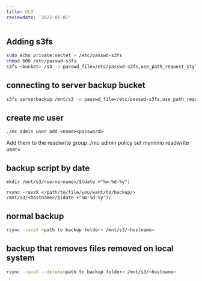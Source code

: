```yaml
---
title: OLD
reviewdate: '2022-01-01'
---
```


## Adding s3fs
```bash
sudo echo private:sectet > /etc/passwd-s3fs
chmod 600 /etc/passwd-s3fs
s3fs <bucket> /s3 -o passwd_file=/etc/passwd-s3fs,use_path_request_style,url=https://s3.breadnet.co.uk:9000
```

## connecting to server backup bucket

```bash
s3fs serverbackup /mnt/s3 -o passwd_file=/etc/passwd-s3fs,use_path_request_style,url=https://s3.breadnet.co.uk:9000
```

## create mc user

```./mc admin user add <name><password>```


Add them to the readwrite group ./mc admin policy set myminio readwrite user=<user>



## backup script by date
```basg
mkdir /mnt/s3/<servername>/$(date +"%m-%d-%y")

rsync -ravzX </path/to/file/you/want/to/backup/> /mnt/s3/<hostname>/$(date +"%m-%d-%y")/
```

## normal backup

```bash
rsync -ravzX <path to backup folder> /mnt/s3/<hostname>
```

## backup that removes files removed on local system

```bash
rsync -ravzX --delete<path to backup folder> /mnt/s3/<hostname>
```